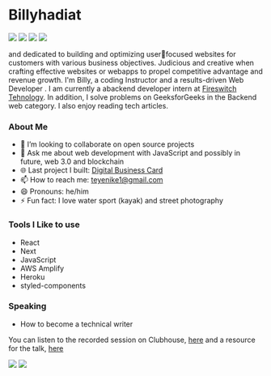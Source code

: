 <h1 align="left">Billyhadiat</h1>

[<img src="https://img.shields.io/badge/Portfolio-000000?style=flat" />](https://terieyenike.github.io/v2/) [<img src="https://img.shields.io/badge/LinkedIn-0077B5?style=flat&logo=linkedin&logoColor=white" />](https://www.linkedin.com/in/terieyenike/) [<img src="https://img.shields.io/badge/Dev-090909?style=flat&logo=dev.to&logoColor=white" />](https://dev.to/terieyenike) [<img src="https://img.shields.io/badge/Twitter-1DA1F2?style=flat&logo=twitter&logoColor=white" />](https://twitter.com/terieyenike)

 and  dedicated to building and optimizing userfocused websites for customers with various business objectives. Judicious and creative when 
crafting effective websites or webapps to propel competitive advantage and revenue growth. 
I'm Billy, a coding Instructor and  a results-driven Web Developer . I am currently a abackend developer intern  at [Fireswitch Tehnology](https://fireswitch.tech/). In addition, I solve problems on GeeksforGeeks in the Backend  web category. I also enjoy reading tech articles.



<h3 align="left">About Me</h3>  

<!-- - 🔭 I’m currently working on  -->
- 👯 I’m looking to collaborate on open source projects
- 💬 Ask me about web development with JavaScript and possibly in future, web 3.0 and blockchain
- 🌐 Last project I built: [Digital Business Card](https://5osh7.csb.app/)
- 📫 How to reach me: <teyenike1@gmail.com>
- 😄 Pronouns: he/him
- ⚡ Fun fact: I love water sport (kayak) and street photography

### Tools I Like to use

- React
- Next
- JavaScript
- AWS Amplify
- Heroku
- styled-components

### Speaking
- How to become a technical writer

You can listen to the recorded session on Clubhouse, [here](https://www.clubhouse.com/room/MRDwbLX5) and a resource for the talk, [here](https://www.figma.com/file/prtuOAoH6aLIeSbAt56Pea/Technical-writing?node-id=0%3A1)



<p align="left">
  <img src="https://github-readme-stats.vercel.app/api?username=Billyjeem123&show_icons=true&theme=tokyonight" />
  <img src="https://github-readme-stats.vercel.app/api/top-langs?username=terieyenike&show_icons=true&hide_border=false&&count_private=true&include_all_commits=true&theme=tokyonight" />
</p>


<!--
**Terieyenike/terieyenike** is a ✨ _special_ ✨ repository because its `README.md` (this file) appears on your GitHub profile.

Here are some ideas to get you started:

- 🔭 I’m currently working on ...
- 🌱 I’m currently learning ...
- 👯 I’m looking to collaborate on ...
- 🤔 I’m looking for help with ...
- 💬 Ask me about ...
- 📫 How to reach me: ...
- 😄 Pronouns: ...
- ⚡ Fun fact: ...
-->

<!--   <img width="48%" src="https://github-readme-streak-stats.herokuapp.com/?user=terieyenike&theme=tokyonight" /> -->
